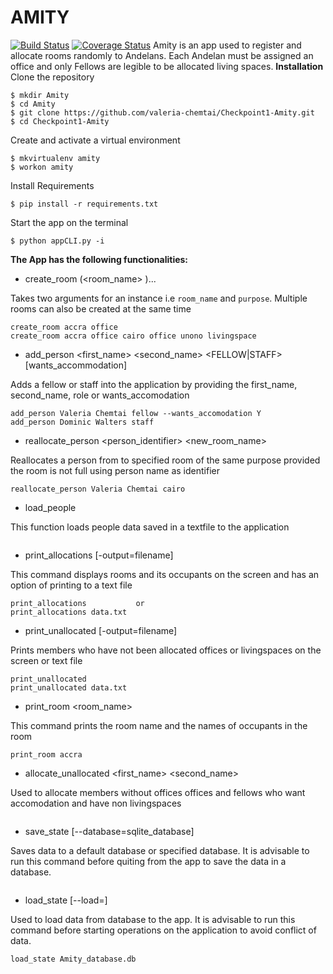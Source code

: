 # AMITY
[![Build Status](https://travis-ci.org/valeria-chemtai/Checkpoint1-Amity.svg?branch=master)](https://travis-ci.org/valeria-chemtai/Checkpoint1-Amity)
[![Coverage Status](https://coveralls.io/repos/github/valeria-chemtai/Checkpoint1-Amity/badge.svg?branch=master)](https://coveralls.io/github/valeria-chemtai/Checkpoint1-Amity?branch=master)
Amity is an app used to register and allocate rooms randomly to Andelans. Each Andelan must be assigned an office and only Fellows are legible to be allocated living spaces.
**Installation**
Clone the repository
```
$ mkdir Amity
$ cd Amity
$ git clone https://github.com/valeria-chemtai/Checkpoint1-Amity.git
$ cd Checkpoint1-Amity
```
Create and activate a virtual environment
```
$ mkvirtualenv amity
$ workon amity
```
Install Requirements
```
$ pip install -r requirements.txt
```
Start the app on the terminal
```
$ python appCLI.py -i
```
**The App has the following functionalities:**
* create_room (<room_name> <purpose>)...

Takes two arguments for an instance i.e ```room_name``` and ```purpose```. Multiple rooms can also be created at the same time
```
create_room accra office
create_room accra office cairo office unono livingspace
```


* add_person <first_name> <second_name> <FELLOW|STAFF> [wants_accommodation]

Adds a fellow or staff into the application by providing the first_name, second_name, role or wants_accomodation
```
add_person Valeria Chemtai fellow --wants_accomodation Y
add_person Dominic Walters staff
```


* reallocate_person <person_identifier> <new_room_name>

Reallocates a person from to specified room of the same purpose provided the room is not full using person name as identifier
```
reallocate_person Valeria Chemtai cairo
```


* load_people

This function loads people data saved in a textfile to the application

```load_people data.txt
```


* print_allocations [-output=filename]

This command displays rooms and its occupants on the screen and has an option of printing to a text file

```
print_allocations			or
print_allocations data.txt
```


* print_unallocated [-output=filename]

Prints members who have not been allocated offices or livingspaces on the screen or text file

```
print_unallocated
print_unallocated data.txt
```

* print_room <room_name>

This command prints the room name and the names of occupants in the room

```
print_room accra
```


* allocate_unallocated <first_name> <second_name>

Used to allocate members without offices offices and fellows who want accomodation and have non livingspaces

```allocate_unallocated Dominic Walters
```


* save_state [--database=sqlite_database]

Saves data to a default database or specified database. It is advisable to run this command before quiting from the app to save the data in a database.

```save_state
```


* load_state [--load=<database>]

Used to load data from database to the app. It is advisable to run this command before starting operations on the application to avoid conflict of data.
```
load_state Amity_database.db
```
